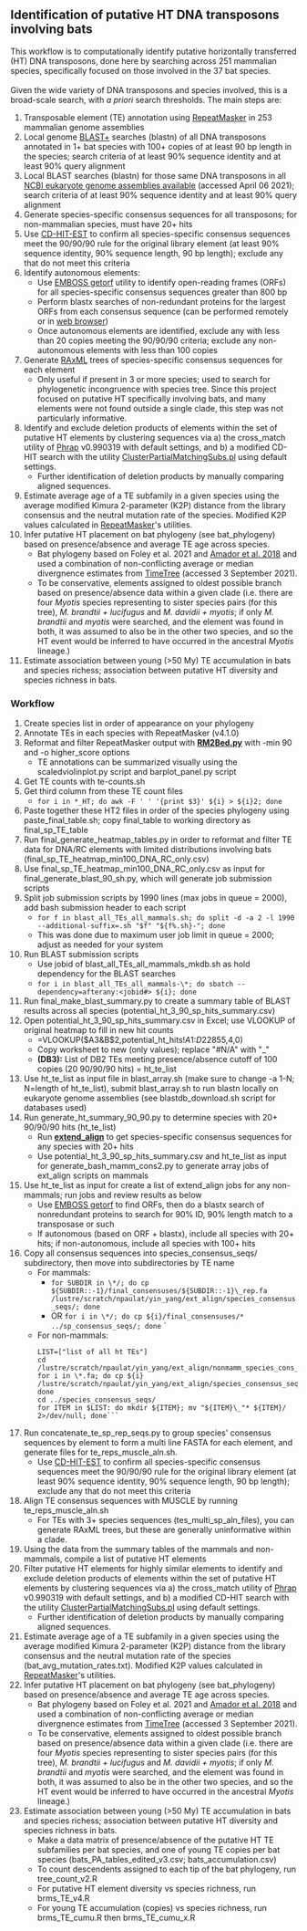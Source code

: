## Identification of putative HT DNA transposons involving bats

This workflow is to computationally identify putative horizontally transferred (HT) DNA transposons, done here by searching across 251 mammalian species, specifically focused on those involved in the 37 bat species.\
\
Given the wide variety of DNA transposons and species involved, this is a broad-scale search, with _a priori_ search thresholds. The main steps are:
1. Transposable element (TE) annotation using [RepeatMasker](http://repeatmasker.org/) in 253 mammalian genome assemblies
2. Local genome [BLAST+](https://www.ncbi.nlm.nih.gov/books/NBK279690/) searches (blastn) of all DNA transposons annotated in 1+ bat species with 100+ copies of at least 90 bp length in the species; search criteria of at least 90% sequence identity and at least 90% query alignment
3. Local BLAST searches (blastn) for those same DNA transposons in all [NCBI eukaryote genome assemblies available](https://ftp.ncbi.nlm.nih.gov/blast/db/) (accessed April 06 2021); search criteria of at least 90% sequence identity and at least 90% query alignment
4. Generate species-specific consensus sequences for all transposons; for non-mammalian species, must have 20+ hits
5. Use [CD-HIT-EST](http://weizhongli-lab.org/cd-hit/) to confirm all species-specific consensus sequences meet the 90/90/90 rule for the original library element (at least 90% sequence identity, 90% sequence length, 90 bp length); exclude any that do not meet this criteria
6. Identify autonomous elements: 
     * Use [EMBOSS getorf](https://www.bioinformatics.nl/cgi-bin/emboss/help/getorf) utility to identify open-reading frames (ORFs) for all species-specific consensus sequences greater than 800 bp 
     * Perform blastx searches of non-redundant proteins for the largest ORFs from each consensus sequence (can be performed remotely or in [web browser](https://blast.ncbi.nlm.nih.gov/Blast.cgi?PROGRAM=blastx&PAGE_TYPE=BlastSearch&LINK_LOC=blasthome))
     * Once autonomous elements are identified, exclude any with less than 20 copies meeting the 90/90/90 criteria; exclude any non-autonomous elements with less than 100 copies
7. Generate [RAxML](https://github.com/stamatak/standard-RAxML) trees of species-specific consensus sequences for each element
     * Only useful if present in 3 or more species; used to search for phylogenetic incongruence with species tree. Since this project focused on putative HT specifically involving bats, and many elements were not found outside a single clade, this step was not particularly informative.
8. Identify and exclude deletion products of elements within the set of putative HT elements by clustering sequences via a) the cross_match utility of [Phrap](http://www.phrap.org/phredphrapconsed.html) v0.990319 with default settings, and b) a modified CD-HIT search with the utility [ClusterPartialMatchingSubs.pl](https://currentprotocols.onlinelibrary.wiley.com/doi/abs/10.1002/cpz1.154) using default settings.
    * Further identification of deletion products by manually comparing aligned sequences.
9. Estimate average age of a TE subfamily in a given species using the average modified Kimura 2-parameter (K2P) distance from the library consensus and the neutral mutation rate of the species. Modified K2P values calculated in [RepeatMasker](http://repeatmasker.org/)'s utilities.
10. Infer putative HT placement on bat phylogeny (see bat_phylogeny) based on presence/absence and average TE age across species.
    * Bat phylogeny based on Foley et al. 2021 and [Amador et al. 2018](https://link.springer.com/article/10.1007/s10914-016-9363-8) and used a combination of non-conflicting average or median divergnence estimates from [TimeTree](http://www.timetree.org/) (accessed 3 September 2021).
    * To be conservative, elements assigned to oldest possible branch based on presence/absence data within a given clade (i.e. there are four _Myotis_ species representing to sister species pairs (for this tree), _M. brandtii + lucifugus_ and _M. davidii + myotis_; if only _M. brandtii_ and _myotis_ were searched, and the element was found in both, it was assumed to also be in the other two species, and so the HT event would be inferred to have occurred in the ancestral _Myotis_ lineage.)
11. Estimate association between young (>50 My) TE accumulation in bats and species richess; association between putative HT diversity and species richness in bats.


### Workflow
1. Create species list in order of appearance on your phylogeny
2. Annotate TEs in each species with RepeatMasker (v4.1.0)
3. Reformat and filter RepeatMasker output with [**RM2Bed.py**](https://github.com/davidaray/bioinfo_tools/blob/master/RM2bed.py) with -min 90 and -o higher_score options
    * TE annotations can be summarized visually using the scaledviolinplot.py script and barplot_panel.py script
4. Get TE counts with te-counts.sh
5. Get third column from these TE count files
    * ```for i in *_HT; do awk -F ' ' '{print $3}' ${i} > ${i}2; done```
6. Paste together these HT2 files in order of the species phylogeny using paste_final_table.sh; copy final_table to working directory as final_sp_TE_table
7. Run final_generate_heatmap_tables.py in order to reformat and filter TE data for DNA/RC elements with limited distributions involving bats (final_sp_TE_heatmap_min100_DNA_RC_only.csv)
8. Use final_sp_TE_heatmap_min100_DNA_RC_only.csv as input for final_generate_blast_90_sh.py, which will generate job submission scripts
9. Split job submission scripts by 1990 lines (max jobs in queue = 2000), add bash submission header to each script
    * ```for f in blast_all_TEs_all_mammals.sh; do split -d -a 2 -l 1990 --additional-suffix=.sh "$f" "${f%.sh}-"; done```
    * This was done due to maximum user job limit in queue = 2000; adjust as needed for your system
10. Run BLAST submission scripts
    * Use jobid of blast_all_TEs_all_mammals_mkdb.sh as hold dependency for the BLAST searches
    * ```for i in blast_all_TEs_all_mammals-\*; do sbatch --dependency=afterany:<jobid#> ${i}; done```
11. Run final_make_blast_summary.py to create a summary table of BLAST results across all species (potential_ht_3_90_sp_hits_summary.csv)
12. Open potential_ht_3_90_sp_hits_summary.csv in Excel; use VLOOKUP of original heatmap to fill in new hit counts
    * =VLOOKUP($A3&B$2,potential_ht_hits!$A$1:$D$22855,4,0)
    * Copy worksheet to new (only values); replace "#N/A" with "_"
    * **(DB3):** List of DB2 TEs meeting presence/absence cutoff of 100 copies (20 90/90/90 hits) = ht_te_list
13. Use ht_te_list as input file in blast_array.sh (make sure to change -a 1-N; N=length of ht_te_list), submit blast_array.sh to run blastn locally on eukaryote genome assemblies (see blastdb_download.sh script for databases used)
14. Run generate_ht_summary_90_90.py to determine species with 20+ 90/90/90 hits (ht_te_list)
    * Run [**extend_align**](https://github.com/davidaray/bioinfo_tools/blob/master/extend_align.sh) to get species-specific consensus sequences for any species with 20+ hits
    * Use potential_ht_3_90_sp_hits_summary.csv and ht_te_list as input for generate_bash_mamm_cons2.py to generate array jobs of ext_align scripts on mammals
15. Use ht_te_list as input for create a list of extend_align jobs for any non-mammals; run jobs and review results as below
    * Use [EMBOSS getorf](https://www.bioinformatics.nl/cgi-bin/emboss/help/getorf) to find ORFs, then do a blastx search of nonredundant proteins to search for 90% ID, 90% length match to a transposase or such
    * If autonomous (based on ORF + blastx), include all species with 20+ hits; if non-autonomous, include all species with 100+ hits
16. Copy all consensus sequences into species_consensus_seqs/ subdirectory, then move into subdirectories by TE name
     * For mammals:
         * ```for SUBDIR in \*/; do cp ${SUBDIR::-1}/final_consensuses/${SUBDIR::-1}\_rep.fa /lustre/scratch/npaulat/yin_yang/ext_align/species_consensus_seqs/; done```
         * OR ```for i in \*/; do cp ${i}/final_consensuses/* ../sp_consensus_seqs/; done```
    `
    * For non-mammals:
         ```
         LIST=["list of all ht TEs"]
         cd /lustre/scratch/npaulat/yin_yang/ext_align/nonmamm_species_cons_seqs
         for i in \*.fa; do cp ${i} /lustre/scratch/npaulat/yin_yang/ext_align/species_consensus_seqs/; done
         cd ../species_consensus_seqs/
         for ITEM in $LIST: do mkdir ${ITEM}; mv "${ITEM}\_"* ${ITEM}/ 2>/dev/null; done```
17. Run concatenate_te_sp_rep_seqs.py to group species' consensus sequences by element to form a multi line FASTA for each element, and generate files for te_reps_muscle_aln.sh.
    * Use [CD-HIT-EST](http://weizhongli-lab.org/cd-hit/) to confirm all species-specific consensus sequences meet the 90/90/90 rule for the original library element (at least 90% sequence identity, 90% sequence length, 90 bp length); exclude any that do not meet this criteria
18. Align TE consensus sequences with MUSCLE by running te_reps_muscle_aln.sh
    * For TEs with 3+ species sequences (tes_multi_sp_aln_files), you can generate RAxML trees, but these are generally uninformative within a clade.
19. Using the data from the summary tables of the mammals and non-mammals, compile a list of putative HT elements
20. Filter putative HT elements for highly similar elements to identify and exclude deletion products of elements within the set of putative HT elements by clustering sequences via a) the cross_match utility of [Phrap](http://www.phrap.org/phredphrapconsed.html) v0.990319 with default settings, and b) a modified CD-HIT search with the utility [ClusterPartialMatchingSubs.pl](https://currentprotocols.onlinelibrary.wiley.com/doi/abs/10.1002/cpz1.154) using default settings.
    * Further identification of deletion products by manually comparing aligned sequences.
21. Estimate average age of a TE subfamily in a given species using the average modified Kimura 2-parameter (K2P) distance from the library consensus and the neutral mutation rate of the species (bat_avg_mutation_rates.txt). Modified K2P values calculated in [RepeatMasker](http://repeatmasker.org/)'s utilities.
22. Infer putative HT placement on bat phylogeny (see bat_phylogeny) based on presence/absence and average TE age across species.
    * Bat phylogeny based on Foley et al. 2021 and [Amador et al. 2018](https://link.springer.com/article/10.1007/s10914-016-9363-8) and used a combination of non-conflicting average or median divergnence estimates from [TimeTree](http://www.timetree.org/) (accessed 3 September 2021).
    * To be conservative, elements assigned to oldest possible branch based on presence/absence data within a given clade (i.e. there are four _Myotis_ species representing to sister species pairs (for this tree), _M. brandtii + lucifugus_ and _M. davidii + myotis_; if only _M. brandtii_ and _myotis_ were searched, and the element was found in both, it was assumed to also be in the other two species, and so the HT event would be inferred to have occurred in the ancestral _Myotis_ lineage.)
23. Estimate association between young (>50 My) TE accumulation in bats and species richess; association between putative HT diversity and species richness in bats.
    * Make a data matrix of presence/absence of the putative HT TE subfamilies per bat species, and one of young TE copies per bat species (bats_PA_tables_edited_v3.csv; bats_accumulation.csv)
    * To count descendents assigned to each tip of the bat phylogeny, run tree_count_v2.R
    * For putative HT element diversity vs species richness, run brms_TE_v4.R
    * For young TE accumulation (copies) vs species richness, run brms_TE_cumu.R then brms_TE_cumu_x.R
